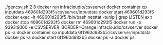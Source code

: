 ./gencsv.sh 2 8
docker run infracloudio/csvserver 
docker container cp inputdata 469601d293f5:/csvserver/inputdata
docker start  469601d293f5
docker exec -it 469601d293f5 /bin/bash
netstat -tunlp | grep LISTEN 
exit
docker stop 469601d293f5 
docker rm 469601d293f5 
docker run -p 9393:9300 -e CSVSERVER_BORDER=Orange infracloudio/csvserver
docker ps -a
docker container cp inputdata 6f1960d682b5:/csvserver/inputdata
docker ps -a
docker start 6f1960d682b5
docker ps -a
docker ps

